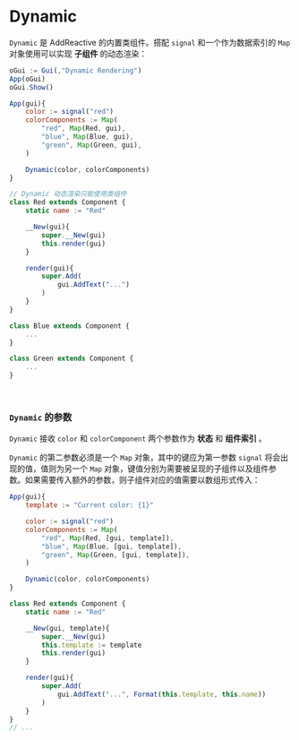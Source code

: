 # Dynamic

`Dynamic` 是 AddReactive 的内置类组件。搭配 `signal` 和一个作为数据索引的 `Map` 对象使用可以实现 **子组件** 的动态渲染：

```js
oGui := Gui(,"Dynamic Rendering")
App(oGui)
oGui.Show()

App(gui){
    color := signal("red")
    colorComponents := Map(
        "red", Map(Red, gui),
        "blue", Map(Blue, gui),
        "green", Map(Green, gui),
    )

    Dynamic(color, colorComponents)
}

// Dynamic 动态渲染只能使用类组件
class Red extends Component {
    static name := "Red"

    __New(gui){
        super.__New(gui)
        this.render(gui)
    }

    render(gui){
        super.Add(
            gui.AddText("...")
        )
    }
}

class Blue extends Component {
    ...
}

class Green extends Component {
    ...
}
```

<br>

### `Dynamic` 的参数

`Dynamic` 接收 `color` 和 `colorComponent` 两个参数作为 **状态** 和 **组件索引** 。

`Dynamic` 的第二参数必须是一个 `Map` 对象，其中的键应为第一参数 `signal` 将会出现的值，值则为另一个 `Map` 对象，键值分别为需要被呈现的子组件以及组件参数。如果需要传入额外的参数，则子组件对应的值需要以数组形式传入：
```js
App(gui){
    template := "Current color: {1}"

    color := signal("red")
    colorComponents := Map(
        "red", Map(Red, [gui, template]),
        "blue", Map(Blue, [gui, template]),
        "green", Map(Green, [gui, template]),
    )

    Dynamic(color, colorComponents)
}

class Red extends Component {
    static name := "Red"

    __New(gui, template){
        super.__New(gui)
        this.template := template
        this.render(gui)
    }

    render(gui){
        super.Add(
            gui.AddText("...", Format(this.template, this.name))
        )
    }
}
// ...
```